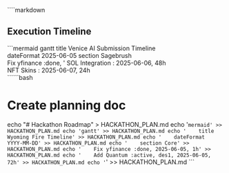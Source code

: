 \`\`\``markdown
## Execution Timeline  
\`\`\`mermaid
gantt
    title Venice AI Submission Timeline  
    dateFormat  2025-06-05
    section Sagebrush  
    Fix yfinance :done, '
    SOL Integration : 2025-06-06, 48h  
    NFT Skins : 2025-06-07, 24h  
\`\`\````bash
# Create planning doc
echo "# Hackathon Roadmap" > HACKATHON_PLAN.md
echo '```mermaid' >> HACKATHON_PLAN.md
echo 'gantt' >> HACKATHON_PLAN.md
echo '    title Wyoming Fire Timeline' >> HACKATHON_PLAN.md
echo '    dateFormat  YYYY-MM-DD' >> HACKATHON_PLAN.md
echo '    section Core' >> HACKATHON_PLAN.md
echo '    Fix yfinance :done, 2025-06-05, 1h' >> HACKATHON_PLAN.md
echo '    Add Quantum :active, des1, 2025-06-05, 72h' >> HACKATHON_PLAN.md
echo '```' >> HACKATHON_PLAN.md
\`\`\`
